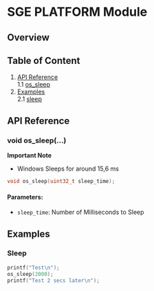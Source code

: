 # SGE PLATFORM Module

## Overview

## Table of Content
1. [API Reference](#api-reference) <br>
   1.1 [os_sleep](#void-os_sleep)
2. [Examples](#examples) <br>
   2.1 [sleep](#sleep) 

## API Reference

### void os_sleep(...)

**Important Note**
- Windows Sleeps for around 15,6 ms

```c
void os_sleep(uint32_t sleep_time);
```

#### Parameters:
- `sleep_time`: Number of Milliseconds to Sleep

## Examples

### Sleep

```c
printf("Test\n");
os_sleep(2000);
printf("Test 2 secs later\n");
```
